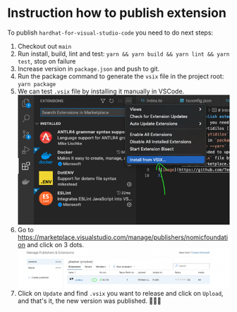 # Instruction how to publish extension

To publish `hardhat-for-visual-studio-code` you need to do next steps:

1.  Checkout out `main`
2.  Run install, build, lint and test: `yarn && yarn build && yarn lint && yarn test`, stop on failure
3.  Increase version in `package.json` and push to git.
4.  Run the package command to generate the `vsix` file in the project root: `yarn package`
5.  We can test `.vsix` file by installing it manually in VSCode.\
    ![image](images/publish_extension_step_1.png)
6.  Go to https://marketplace.visualstudio.com/manage/publishers/nomicfoundation and click on 3 dots.\
    ![image](images/publish_extension_step_2.png)
7.  Click on `Update` and find `.vsix` you want to release and click on `Upload`, and that's it, the new version was published. 🎉🎉🎉
